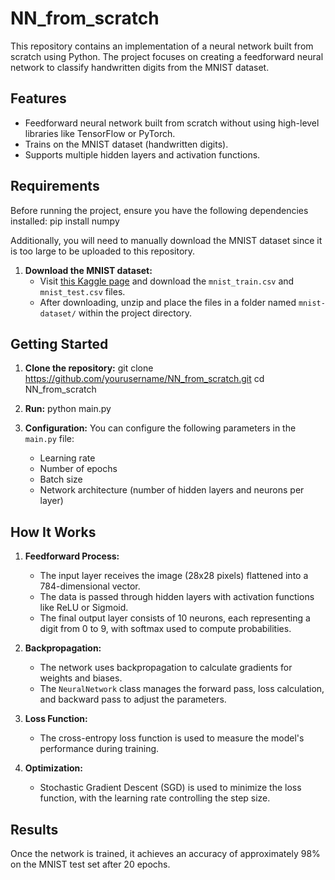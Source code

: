 # NN_from_scratch
This repository contains an implementation of a neural network built from scratch using Python. The project focuses on creating a feedforward neural network to classify handwritten digits from the MNIST dataset.

## Features
- Feedforward neural network built from scratch without using high-level libraries like TensorFlow or PyTorch.
- Trains on the MNIST dataset (handwritten digits).
- Supports multiple hidden layers and activation functions.

## Requirements
Before running the project, ensure you have the following dependencies installed:
pip install numpy

Additionally, you will need to manually download the MNIST dataset since it is too large to be uploaded to this repository.

1. **Download the MNIST dataset:**
   - Visit [this Kaggle page](https://www.kaggle.com/datasets/oddrationale/mnist-in-csv) and download the `mnist_train.csv` and `mnist_test.csv` files.
   - After downloading, unzip and place the files in a folder named `mnist-dataset/` within the project directory.

## Getting Started

1. **Clone the repository:**
   git clone https://github.com/yourusername/NN_from_scratch.git
   cd NN_from_scratch

2. **Run:**
   python main.py

3. **Configuration:**
   You can configure the following parameters in the `main.py` file:
   - Learning rate
   - Number of epochs
   - Batch size
   - Network architecture (number of hidden layers and neurons per layer)

## How It Works

1. **Feedforward Process:**
   - The input layer receives the image (28x28 pixels) flattened into a 784-dimensional vector.
   - The data is passed through hidden layers with activation functions like ReLU or Sigmoid.
   - The final output layer consists of 10 neurons, each representing a digit from 0 to 9, with softmax used to compute probabilities.

2. **Backpropagation:**
   - The network uses backpropagation to calculate gradients for weights and biases.
   - The `NeuralNetwork` class manages the forward pass, loss calculation, and backward pass to adjust the parameters.

3. **Loss Function:**
   - The cross-entropy loss function is used to measure the model's performance during training.

4. **Optimization:**
   - Stochastic Gradient Descent (SGD) is used to minimize the loss function, with the learning rate controlling the step size.

## Results
Once the network is trained, it achieves an accuracy of approximately 98% on the MNIST test set after 20 epochs.
